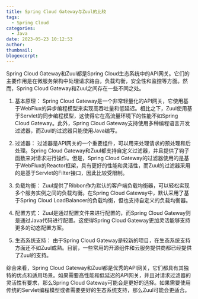```yaml
---
title: Spring Cloud Gateway与Zuul的比较
tags:
  - Spring Cloud
categories:
  - Java
date: 2023-05-23 10:12:53
author:
thumbnail:
blogexcerpt:
---
```

Spring Cloud Gateway和Zuul都是Spring Cloud生态系统中的API网关。它们的主要作用是在微服务架构中处理请求路由，负载均衡，安全性和监控等方面。然而，Spring Cloud Gateway和Zuul之间存在一些不同之处。

1. 基本原理：
Spring Cloud Gateway是一个非常轻量化的API网关，它使用基于WebFlux的异步编程模型来实现高吞吐量和低延迟。相比之下，Zuul使用基于Servlet的同步编程模型，这使得它在高流量环境下的性能不如Spring Cloud Gateway。此外，Spring Cloud Gateway支持使用多种编程语言开发过滤器，而Zuul的过滤器只能使用Java编写。

2. 过滤器：
过滤器是API网关的一个重要组件，可以用来处理请求的预处理和后处理。Spring Cloud Gateway和Zuul都支持自定义过滤器，并且提供了钩子函数来对请求进行操作。但是，Spring Cloud Gateway的过滤器使用的是基于WebFlux的Reactor框架，具有更好的性能和灵活性，而Zuul的过滤器采用的是基于Servlet的Filter接口，因此比较受限制。

3. 负载均衡：
Zuul提供了Ribbon作为默认的客户端负载均衡器，可以轻松实现多个服务实例之间的负载均衡。在Spring Cloud Gateway中，默认采用了基于Spring Cloud LoadBalancer的负载均衡，但也支持自定义的负载均衡器。

4. 配置方式：
Zuul是通过配置文件来进行配置的，而Spring Cloud Gateway则是通过Java代码进行配置。这使得Spring Cloud Gateway更加灵活能够支持更多的动态配置方案。

5. 生态系统支持：
由于Spring Cloud Gateway是较新的项目，在生态系统支持方面还不如Zuul成熟。目前，一些常用的开源组件和云服务提供商都已经提供了Zuul的支持。

综合来看，Spring Cloud Gateway和Zuul都是优秀的API网关，它们都具有其独特的优点和适用场景。如果需要高性能和低延迟的API网关，并且对请求过滤器的灵活性有要求，那么Spring Cloud Gateway可能会是更好的选择。如果需要使用传统的Servlet编程模型或者需要更好的生态系统支持，那么Zuul可能会更适合。
